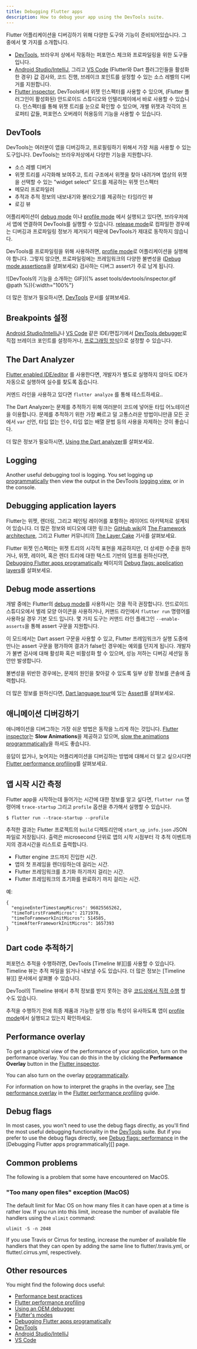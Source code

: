 ```yaml
---
title: Debugging Flutter apps
description: How to debug your app using the DevTools suite.
---
```


Flutter 어플리케이션을 디버깅하기 위해 다양한 도구와 기능이 준비되어있습니다. 그 중에서 몇 가지를 소개합니다.

* [DevTools][], 브라우저 상에서 작동하는 퍼포먼스 체크와 프로파일링을 위한 도구들입니다.
* [Android Studio/IntelliJ][], 그리고 [VS Code][]
  (Flutter와 Dart 플러그인들을 활성화한 경우)
  값 검사와, 코드 진행,
  브레이크 포인트를 설정할 수 있는
  소스 레벨의 디버거를 지원합니다.
* [Flutter inspector][], DevTools에서 위젯 인스펙터를 사용할 수 있으며,
  (Flutter 플러그인이 활성화된) 안드로이드 스튜디오와 인텔리제이에서
  바로 사용할 수 있습니다.
  인스펙터를 통해 위젯 트리를 눈으로 확인할 수 있으며,
  개별 위젯과 각각의 프로퍼티 값들,
  퍼포먼스 오버레이 허용등의
  기능을 사용할 수 있습니다.

## DevTools

DevTools는 여러분이 앱을 디버깅하고,
프로필링하기 위해서 가장 처음 사용할 수 있는 도구입니다.
DevTools는 브라우저상에서 다양한 기능을 지원합니다.

* 소스 레벨 디버거
* 위젯 트리를 시각화해 보여주고,
  트리 구조에서 위젯을 찾아 내려가며
  앱상의 위젯을 선택할 수 있는 "widget select" 모드를
  제공하는 위젯 인스펙터
* 메모리 프로파일러
* 추적과 추적 정보의 내보내기와 불러오기를
  제공하는 타임라인 뷰
* 로깅 뷰

어플리케이션이 [debug mode][] 이나 [profile mode][]
에서 실행되고 있다면, 브라우저에서 앱에 연결하여
DevTools를 실행할 수 있습니다.
[release mode][]로 컴파일한 경우에는
디버깅과 프로파일링 정보가 제거되기 때문에
DevTools가 제대로 동작하지 않습니다.

DevTools를 프로파일링을 위해 사용하려면,
[profile mode][]로 어플리케이션을 실행해야 합니다. 그렇지 않으면,
프로파일링에는 프레임워크의 다양한 불변성을
([Debug mode assertions](#debug-mode-assertions)을 살펴보세요)
검사하는 디버그 assert가 주로 남게 됩니다.

![DevTools의 기능을 소개하는 GIF]({% asset tools/devtools/inspector.gif @path %}){:width="100%"}

더 많은 정보가 필요하시면,
[DevTools][] 문서를 살펴보세요.

## Breakpoints 설정

[Android Studio/IntelliJ][]나 [VS Code][] 같은
IDE/편집기에서 [DevTools debugger][]로
직접 브레이크 포인트를 설정하거나,
[프로그래밍 방식][breakpoints]으로 설정할 수 있습니다.

## The Dart Analyzer

[Flutter enabled IDE/editor](/docs/get-started/editor/) 를 사용한다면, 
개발자가 별도로 실행하지 않아도 IDE가 자동으로 실행하여 실수를 찾도록 돕습니다.

커멘드 라인을 사용하고 있다면 
`flutter analyze` 를 통해 테스트하세요.. 

The Dart Analyzer는 문제를 추적하기 위해 여러분이 코드에 넣어둔 타입 어노테이션을 
이용합니다. 문제를 추적하기 위한 가장 빠르고 덜 고통스러운 방법이니만큼 모든 곳에서
`var` 선언,  타입 없는 인수, 타입 없는 배열 문법 등의 사용을 자제하는 것이 좋습니다.

더 많은 정보가 필요하시면, [Using the Dart analyzer][]를 살펴보세요.

## Logging

Another useful debugging tool is logging.
You set logging up [programmatically][logging]
then view the output in the DevTools
[logging view][], or in the console.

## Debugging application layers

Flutter는 위젯, 렌더링, 그리고 페인팅 레이어를 포함하는 레이어드 아키텍처로
설계되어 있습니다. 더 많은 정보와 비디오에 대한 링크는 [GitHub wiki][]의
[The Framework architecture][], 그리고 Flutter 커뮤니티의
[The Layer Cake][] 기사를 살펴보세요.

Flutter 위젯 인스펙터는
위젯 트리의 시각적 표현을 제공하지만,
더 상세한 수준을 원하거나, 위젯, 레이어,
혹은 렌더 트리에 대한 텍스트 기반의 덤프를 원하신다면,
[Debugging Flutter apps programatically][] 페이지의
[Debug flags: application layers][]를 살펴보세요.

## Debug mode assertions

개발 중에는 Flutter의 [debug mode][]를 사용하시는 것을
적극 권장합니다. 안드로이드 스튜디오에서 벌레 모양 아이콘을 사용하거나,
커맨드 라인에서 `flutter run` 명령어를 사용하실 경우 기본 모드 입니다.
몇 가지 도구는 커맨드 라인 플래그인 `--enable-asserts`을 통해 assert
구문을 지원합니다.

이 모드에서는 Dart assert 구문을 사용할 수 있고,
Flutter 프레임워크가 실행 도중에
만나는 assert 구문을 평가하여
결과가 false인 경우에는 예외를 던지게 됩니다.
개발자가 불변 검사에 대해
활성화 혹은 비활성화 할 수 있으며,
성능 저하는 디버깅 세션일 동안만 발생합니다.

불변성을 위반한 경우에는,
문제의 원인을 찾아갈 수 있도록
일부 상황 정보를 콘솔에 출력합니다.

더 많은 정보를 원하신다면, [Dart language tour][]에
있는 [Assert][]를 살펴보세요.

 ## 애니메이션 디버깅하기

애니메이션을 디버그하는 가장 쉬운 방법은 동작을 느리게 하는 것입니다.
[Flutter inspector][]는 **Slow Animations**을 제공하고 있으며,
[slow the animations programmatically][]을 하셔도 좋습니다.

응답이 없거나, 늦어지는 어플리케이션을 디버깅하는 방법에 대해서
더 알고 싶으시다면 [Flutter performance profiling][]를 살펴보세요.

## 앱 시작 시간 측정

Flutter app을 시작하는데 들어가는 시간에 대한 정보를 알고 싶다면,
`flutter run` 명령어에 `trace-startup`
그리고 `profile` 옵션을 추가해서 실행할 수 있습니다.

```
$ flutter run --trace-startup --profile
```

추적한 결과는 Flutter 프로젝트의 `build` 디렉토리안에
 `start_up_info.json` JSON 파일로 저장됩니다.
출력은 microsecond 단위로 앱의 시작 시점부터 각 추적 이벤트까지의
경과시간을 리스트로 출력합니다.

+ Flutter engine 코드까지 진입한 시간.
+ 앱의 첫 프레임을 렌더링하는데 걸리는 시간.
+ Flutter 프레임워크를 초기화 하기까지 걸리는 시간.
+ Flutter 프레임워크의 초기화를 완료하기 까지 걸리는 시간.

예:

```
{
  "engineEnterTimestampMicros": 96025565262,
  "timeToFirstFrameMicros": 2171978,
  "timeToFrameworkInitMicros": 514585,
  "timeAfterFrameworkInitMicros": 1657393
}
```

## Dart code 추적하기

퍼포먼스 추적을 수행하려면,
DevTools [Timeline 뷰][]를 사용할 수 있습니다.
Timeline 뷰는 추적 파일을 읽거나
내보낼 수도 있습니다. 더 많은 정보는
[Timeline 뷰][] 문서에서 살펴볼 수 있습니다.

DevTool의 Timeline 뷰에서
추적 정보를 받지 못하는 경우
[코드상에서 직접 수행][]
할 수도 있습니다.

추적을 수행하기 전에 최종 제품과 가능한 실행 성능
특성이 유사하도록 앱이 [profile mode][]에서
실행되고 있는지 확인하세요.

## Performance overlay

To get a graphical view of the performance of your application,
turn on the performance overlay. You can do this in the
by clicking the **Performance Overlay** button in the
[Flutter inspector][].

You can also turn on the overlay [programmatically][overlay].

For information on how to interpret the graphs in the overlay,
see [The performance overlay][] in
the [Flutter performance profiling][] guide.

## Debug flags

In most cases, you won't need to use the debug flags
directly, as you'll find the most useful debugging
functionality in the [DevTools][] suite. But if you
prefer to use the debug flags directly, see
[Debug flags: performance][] in the
[Debugging Flutter apps programmatically][] page.

## Common problems

The following is a problem that some have encountered on MacOS.

### "Too many open files" exception (MacOS)

The default limit for Mac OS on how many files it can have open at a
time is rather low.  If you run into this limit,
increase the number of available
file handlers using the `ulimit` command:

```
ulimit -S -n 2048
```

If you use Travis or Cirrus for testing, increase the number of
available file handlers that they can open by adding the same line to
flutter/.travis.yml, or flutter/.cirrus.yml, respectively.

## Other resources

You might find the following docs useful:

* [Performance best practices][]
* [Flutter performance profiling][]
* [Using an OEM debugger][]
* [Flutter's modes][]
* [Debugging Flutter apps programatically][]
* [DevTools][]
* [Android Studio/IntelliJ][]
* [VS Code][]


[Flutter enabled IDE/editor]: /docs/get-started/editor

[Debugging Flutter apps programatically]: /docs/testing/code-debugging
[코드상에서 직접 수행]: /docs/testing/code-debugging#tracing-dart-code-performance
[Debug flags: application layers]: /docs/testing/code-debugging#debug-flags-application-layers
[Debug flags: performance]: /docs/testing/code-debugging#debug-flags-performance
[slow the animations programmatically]: /docs/testing/code-debugging#debugging-animations
[breakpoints]: /docs/testing/code-debugging#setting-breakpoints
[logging]: /docs/testing/code-debugging#logging
[Flutter's modes]: /docs/testing/build-modes
[Flutter performance profiling]: /docs/perf/rendering/ui-performance
[Performance best practices]: /docs/perf/rendering/best-practices
[Using an OEM debugger]: /docs/testing/oem-debuggers

[The Layer Cake]: https://medium.com/flutter-community/the-layer-cake-widgets-elements-renderobjects-7644c3142401

[GitHub wiki]: {{site.github}}/flutter/flutter/wiki/
[Using the Dart analyzer]: {{site.github}}/flutter/flutter/wiki/Using-the-Dart-analyzer
[The Framework architecture]: {{site.github}}/flutter/flutter/wiki/The-Framework-architecture

[Android Studio/IntelliJ]: /docs/development/tools/android-studio#run-app-with-breakpoints
[VS Code]: /docs/development/tools/vs-code#run-app-with-breakpoints
[DevTools]: /docs/development/tools/devtools
[Flutter inspector]: /docs/development/tools/devtools/inspector
[DevTools debugger]: /docs/development/tools/devtools/debugger
[logging view]: /docs/development/tools/devtools/logging
[Timeline view]: /docs/development/tools/devtools/timeline
[The performance overlay]: /docs/perf/rendering/ui-performance#the-performance-overlay
[Flutter performance profiling]: /docs/perf/rendering/ui-performance
[overlay]: /docs/testing/code-debugging#performance-overlay
[debug mode]: /docs/testing/build-modes#debug
[profile mode]: /docs/testing/build-modes#profile
[release mode]: /docs/testing/build-modes#release

[Assert]: {{site.dart-site}}/guides/language/language-tour#assert
[Dart language tour]: {{site.dart-site}}/guides/language/language-tour
